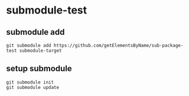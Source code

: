 # submodule-test

## submodule add
```
git submodule add https://github.com/getElementsByName/sub-package-test submodule-target
```

## setup submodule
```
git submodule init
git submodule update
```

